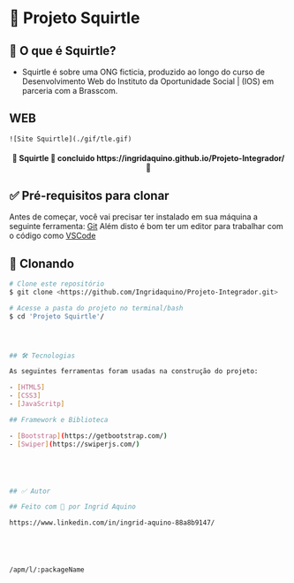 # 🐢 Projeto Squirtle

## 🐚  O que é Squirtle?
- Squirtle é sobre uma ONG ficticia, produzido ao longo do curso de
Desenvolvimento Web do Instituto da Oportunidade Social | (IOS) em parceria com a
Brasscom.

## WEB

    ![Site Squirtle](./gif/tle.gif)


 
<h4 align="center"> 
	🧩 Squirtle 🚀 concluido https://ingridaquino.github.io/Projeto-Integrador/   🧩
</h4>


## ✅ Pré-requisitos para clonar

Antes de começar, você vai precisar ter instalado em sua máquina a seguinte ferramenta:
[Git](https://git-scm.com)
Além disto é bom ter um editor para trabalhar com o código como [VSCode](https://code.visualstudio.com/)



## 🎲 Clonando 

```bash
# Clone este repositório
$ git clone <https://github.com/Ingridaquino/Projeto-Integrador.git>

# Acesse a pasta do projeto no terminal/bash
$ cd 'Projeto Squirtle'/  




## 🛠 Tecnologias

As seguintes ferramentas foram usadas na construção do projeto:

- [HTML5]
- [CSS3]
- [JavaScritp]

## Framework e Biblioteca

- [Bootstrap](https://getbootstrap.com/)
- [Swiper](https://swiperjs.com/)





## ✅ Autor

## Feito com 💚 por Ingrid Aquino 

https://www.linkedin.com/in/ingrid-aquino-88a8b9147/





/apm/l/:packageName